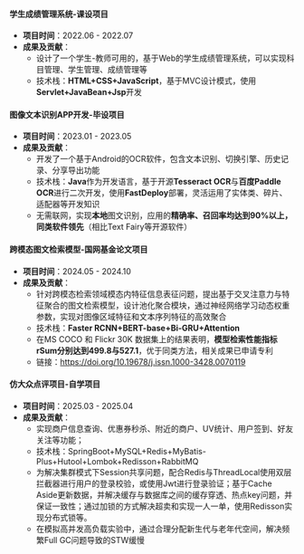 
#### 学生成绩管理系统-课设项目
- **项目时间**：2022.06 - 2022.07
- **成果及贡献**：
  - 设计了一个学生-教师可用的，基于Web的学生成绩管理系统，可以实现科目管理、学生管理、成绩管理等
  - 技术栈：**HTML+CSS+JavaScript**，基于MVC设计模式，使用**Servlet+JavaBean+Jsp**开发
#### 图像文本识别APP开发-毕设项目
- **项目时间**：2023.01 - 2023.05
- **成果及贡献**：
  - 开发了一个基于Android的OCR软件，包含文本识别、切换引擎、历史记录、分享导出功能
  - 技术栈：**Java**作为开发语言，基于开源**Tesseract OCR**与**百度Paddle OCR**进行二次开发，使用**FastDeploy**部署，灵活运用了实体类、碎片、适配器等开发知识
  - 无需联网，实现**本地**图文识别，应用的**精确率、召回率均达到90%以上，同类软件领先**（相比Text Fairy等开源软件）

#### 跨模态图文检索模型-国网基金论文项目
- **项目时间**：2024.05 - 2024.10
- **成果及贡献**：
  - 针对跨模态检索领域模态内特征信息表征问题，提出基于交叉注意力与特征聚合的图文检索模型，设计池化聚合模块，通过神经网络学习动态权重参数，实现对图像区域特征和文本序列特征的高效聚合
  -	技术栈：**Faster RCNN+BERT-base+Bi-GRU+Attention**
  -	在MS COCO 和 Flickr 30K 数据集上的结果表明，**模型检索性能指标rSum分别达到499.8与527.1**，优于同类方法，相关成果已申请专利
  - 链接：https://doi.org/10.19678/j.issn.1000-3428.0070119

#### 仿大众点评项目-自学项目
- **项目时间**：2025.03 - 2025.04
- **成果及贡献**：
  - 实现商户信息查询、优惠券秒杀、附近的商户、UV统计、用户签到、好友关注等功能；
  -	技术栈：SpringBoot+MySQL+Redis+MyBatis-Plus+Hutool+Lombok+Redisson+RabbitMQ
  -	为解决集群模式下Session共享问题，配合Redis与ThreadLocal使用双层拦截器进行用户的登录校验，或使用Jwt进行登录验证；基于Cache Aside更新数据，并解决缓存与数据库之间的缓存穿透、热点key问题，并保证一致性；通过加锁的方式解决超卖和实现一人一单，使用Redisson实现分布式锁等。
  - 在模拟高并发高负载实验中，通过合理分配新生代与老年代空间，解决频繁Full GC问题导致的STW缓慢